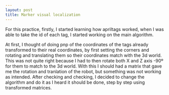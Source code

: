 ```yaml
---
layout: post
title: Marker visual localization
---
```


For this practice, firstly, I started learning how apriltags worked, when I was able to take the id of each tag, I started working on the main algorithm.

At first, I thought of doing pnp of the coordinates of the tags already transformed to their real coordinates, by first setting the corners and rotating and translating them so their coordinates match with the 3d world. This was not quite right because I had to then rotate both X and Z axis -90º for them to match to the 3d world. With this I should had a matrix that gave me the rotation and tranlation of the robot, but something was not working as intended. After checking and checking, I decided to change the algorithm and do it as I heard it should be done, step by step using transformed matrices.

